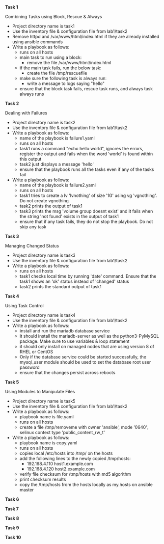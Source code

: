 
**Task 1** 

Combining Tasks using Block, Rescue & Always 

-  Project directory name is task1
-  Use the inventory file & configuration file from lab1/task2
-  Remove httpd and /var/www/html/index.html if they are already installed using ansible commands
-  Write a playbook as follows:
   - runs on all hosts
   - main task to run using a block:
     - remove the file /var/www/html/index.html
   - if the main task fails, run the below task:
     - create the file /tmp/rescuefile
   - make sure the following task is always run:
     - write a message to logs saying "hello"
   - ensure that the block task fails, rescue task runs, and always task always runs

**Task 2**

Dealing with Failures

-  Project directory name is task2
-  Use the inventory file & configuration file from lab1/task2
-  Write a playbook as follows:
   - name of the playbook is failure1.yaml
   - runs on all hosts
   - task1 runs a command "echo hello world", ignores the errors, register the output and fails when the word 'world' is found within this output
   - task2 just displays a message 'hello'
   - ensure that the playbook runs all the tasks even if any of the tasks fail
-  Write a playbook as follows:
   - name of the playbook is failure2.yaml
   - runs on all hosts
   - task1 tries to create a lv 'lvnothing' of size '1G' using vg 'vgnothing'. Do not create vgnothing
   - task2 prints the output of task1
   - task3 prints the msg 'volume group doesnt exist' and it fails when the string 'not found' exists in the output of task1
   - ensure that if any task fails, they do not stop the playbook. Do not skip any task

**Task 3**

Managing Changed Status

-  Project directory name is task3
-  Use the inventory file & configuration file from lab1/task2
-  Write a playbook as follows:
   - runs on all hosts
   - task1 checks local time by running 'date' command. Ensure that the task1 shows an 'ok' status instead of 'changed' status
   - task2 prints the standard output of task1

**Task 4**

Using Task Control

-  Project directory name is task4
-  Use the inventory file & configuration file from lab1/task2
-  Write a playbook as follows:
   - install and run the mariadb database service
   - it should install the mariadb-server as well as the python3-PyMySQL package. Make sure to use variables & loop statement
   - it should only install on managed nodes that are using version 8 of RHEL or CentOS
   - Only if the database service could be started successfully, the mysql_user module should be used to set the database root user password
   - ensure that the changes persist across reboots

**Task 5**

Using Modules to Manipulate Files

-  Project directory name is task5
-  Use the inventory file & configuration file from lab1/task2
-  Write a playbook as follows:
   - playbook name is file.yaml
   - runs on all hosts
   - create a file /tmp/removeme with owner 'ansible', mode '0640', selinux context type 'public_content_rw_t'
-  Write a playbook as follows:
   - playbook name is copy.yaml
   - runs on all hosts
   - copies local /etc/hosts into /tmp/ on the hosts
   - add the following lines to the newly copied /tmp/hosts:
     - 192.168.4.110 host1.example.com
     - 192.168.4.120 host2.example.com
   - verify file checksum for /tmp/hosts with md5 algorithm
   - print checksum results
   - copy the /tmp/hosts from the hosts locally as my.hosts on ansible master

**Task 6**


**Task 7**


**Task 8**


**Task 9**


**Task 10**



